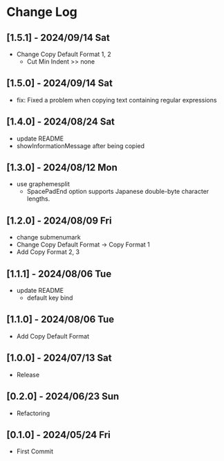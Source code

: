 # Change Log

## [1.5.1] - 2024/09/14 Sat
- Change Copy Default Format 1, 2
  - Cut Min Indent >> none

## [1.5.0] - 2024/09/14 Sat
- fix: Fixed a problem when copying text containing regular expressions

## [1.4.0] - 2024/08/24 Sat
- update README
- showInformationMessage after being copied

## [1.3.0] - 2024/08/12 Mon
- use graphemesplit
  - SpacePadEnd option supports Japanese double-byte character lengths. 

## [1.2.0] - 2024/08/09 Fri
- change submenumark
- Change Copy Default Format -> Copy Format 1
- Add Copy Format 2, 3

## [1.1.1] - 2024/08/06 Tue
- update README
  - default key bind

## [1.1.0] - 2024/08/06 Tue
- Add Copy Default Format

## [1.0.0] - 2024/07/13 Sat
- Release

## [0.2.0] - 2024/06/23 Sun
- Refactoring

## [0.1.0] - 2024/05/24 Fri
- First Commit
